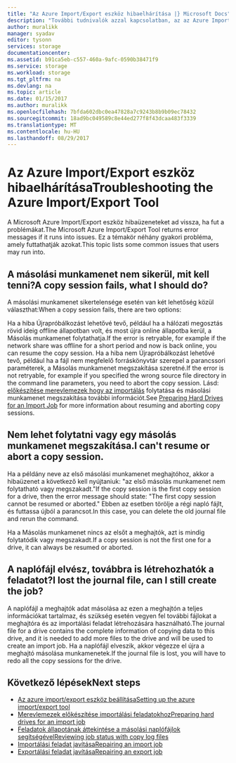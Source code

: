 ```yaml
---
title: "Az Azure Import/Export eszköz hibaelhárítása |} Microsoft Docs"
description: "További tudnivalók azzal kapcsolatban, az az Azure Import/Export eszköz, és hogyan kezelje őket használata során tapasztalt gyakori problémákat."
author: muralikk
manager: syadav
editor: tysonn
services: storage
documentationcenter: 
ms.assetid: b91ca5eb-c557-460a-9afc-0590b38471f9
ms.service: storage
ms.workload: storage
ms.tgt_pltfrm: na
ms.devlang: na
ms.topic: article
ms.date: 01/15/2017
ms.author: muralikk
ms.openlocfilehash: 7bfda602dbc0ea47828a7c9243b8b9b09ec78432
ms.sourcegitcommit: 18ad9bc049589c8e44ed277f8f43dcaa483f3339
ms.translationtype: MT
ms.contentlocale: hu-HU
ms.lasthandoff: 08/29/2017
---
```

# <a name="troubleshooting-the-azure-importexport-tool"></a><span data-ttu-id="059b6-103">Az Azure Import/Export eszköz hibaelhárítása</span><span class="sxs-lookup"><span data-stu-id="059b6-103">Troubleshooting the Azure Import/Export Tool</span></span>
<span data-ttu-id="059b6-104">A Microsoft Azure Import/Export eszköz hibaüzeneteket ad vissza, ha fut a problémákat.</span><span class="sxs-lookup"><span data-stu-id="059b6-104">The Microsoft Azure Import/Export Tool returns error messages if it runs into issues.</span></span> <span data-ttu-id="059b6-105">Ez a témakör néhány gyakori probléma, amely futtathatják azokat.</span><span class="sxs-lookup"><span data-stu-id="059b6-105">This topic lists some common issues that users may run into.</span></span>  
  
## <a name="a-copy-session-fails-what-i-should-do"></a><span data-ttu-id="059b6-106">A másolási munkamenet nem sikerül, mit kell tenni?</span><span class="sxs-lookup"><span data-stu-id="059b6-106">A copy session fails, what I should do?</span></span>  
 <span data-ttu-id="059b6-107">A másolási munkamenet sikertelensége esetén van két lehetőség közül választhat:</span><span class="sxs-lookup"><span data-stu-id="059b6-107">When a copy session fails, there are two options:</span></span>  
  
 <span data-ttu-id="059b6-108">Ha a hiba Újrapróbálkozást lehetővé tevő, például ha a hálózati megosztás rövid ideig offline állapotban volt, és most újra online állapotba kerül, a Másolás munkamenet folytathatja.</span><span class="sxs-lookup"><span data-stu-id="059b6-108">If the error is retryable, for example if the network share was offline for a short period and now is back online, you can resume the copy session.</span></span> <span data-ttu-id="059b6-109">Ha a hiba nem Újrapróbálkozást lehetővé tevő, például ha a fájl nem megfelelő forráskönyvtár szerepel a parancssori paraméterek, a Másolás munkamenet megszakítása szeretné.</span><span class="sxs-lookup"><span data-stu-id="059b6-109">If the error is not retryable, for example if you specified the wrong source file directory in the command line parameters, you need to abort the copy session.</span></span> <span data-ttu-id="059b6-110">Lásd: [előkészítése merevlemezek hogy az importálás](../storage-import-export-tool-preparing-hard-drives-import-v1.md) folytatása és másolási munkamenet megszakítása további információt.</span><span class="sxs-lookup"><span data-stu-id="059b6-110">See [Preparing Hard Drives for an Import Job](../storage-import-export-tool-preparing-hard-drives-import-v1.md) for more information about resuming and aborting copy sessions.</span></span>  
  
## <a name="i-cant-resume-or-abort-a-copy-session"></a><span data-ttu-id="059b6-111">Nem lehet folytatni vagy egy másolás munkamenet megszakítása.</span><span class="sxs-lookup"><span data-stu-id="059b6-111">I can't resume or abort a copy session.</span></span>  
 <span data-ttu-id="059b6-112">Ha a példány neve az első másolási munkamenet meghajtóhoz, akkor a hibaüzenet a következő kell nyújtaniuk: "az első másolás munkamenet nem folytatható vagy megszakadt."</span><span class="sxs-lookup"><span data-stu-id="059b6-112">If the copy session is the first copy session for a drive, then the error message should state: "The first copy session cannot be resumed or aborted."</span></span> <span data-ttu-id="059b6-113">Ebben az esetben törölje a régi napló fájlt, és futtassa újból a parancsot.</span><span class="sxs-lookup"><span data-stu-id="059b6-113">In this case, you can delete the old journal file and rerun the command.</span></span>  
  
 <span data-ttu-id="059b6-114">Ha a Másolás munkamenet nincs az elsőt a meghajtók, azt is mindig folytatódik vagy megszakadt.</span><span class="sxs-lookup"><span data-stu-id="059b6-114">If a copy session is not the first one for a drive, it can always be resumed or aborted.</span></span>  
  
## <a name="i-lost-the-journal-file-can-i-still-create-the-job"></a><span data-ttu-id="059b6-115">A naplófájl elvész, továbbra is létrehozhatók a feladatot?</span><span class="sxs-lookup"><span data-stu-id="059b6-115">I lost the journal file, can I still create the job?</span></span>  
 <span data-ttu-id="059b6-116">A naplófájl a meghajtók adat másolása az ezen a meghajtón a teljes információkat tartalmaz, és szükség esetén vegyen fel további fájlokat a meghajtóra és az importálási feladat létrehozására használható.</span><span class="sxs-lookup"><span data-stu-id="059b6-116">The journal file for a drive contains the complete information of copying data to this drive, and it is needed to add more files to the drive and will be used to create an import job.</span></span> <span data-ttu-id="059b6-117">Ha a naplófájl elveszik, akkor végezze el újra a meghajtó másolása munkamenetek.</span><span class="sxs-lookup"><span data-stu-id="059b6-117">If the journal file is lost, you will have to redo all the copy sessions for the drive.</span></span>  
  
## <a name="next-steps"></a><span data-ttu-id="059b6-118">Következő lépések</span><span class="sxs-lookup"><span data-stu-id="059b6-118">Next steps</span></span>
 
* [<span data-ttu-id="059b6-119">Az azure import/export eszköz beállítása</span><span class="sxs-lookup"><span data-stu-id="059b6-119">Setting up the azure import/export tool</span></span>](../storage-import-export-tool-setup-v1.md)   
* [<span data-ttu-id="059b6-120">Merevlemezek előkészítése importálási feladatokhoz</span><span class="sxs-lookup"><span data-stu-id="059b6-120">Preparing hard drives for an import job</span></span>](../storage-import-export-tool-preparing-hard-drives-import-v1.md)   
* [<span data-ttu-id="059b6-121">Feladatok állapotának áttekintése a másolási naplófájlok segítségével</span><span class="sxs-lookup"><span data-stu-id="059b6-121">Reviewing job status with copy log files</span></span>](../storage-import-export-tool-reviewing-job-status-v1.md)   
* [<span data-ttu-id="059b6-122">Importálási feladat javítása</span><span class="sxs-lookup"><span data-stu-id="059b6-122">Repairing an import job</span></span>](../storage-import-export-tool-repairing-an-import-job-v1.md)   
* [<span data-ttu-id="059b6-123">Exportálási feladat javítása</span><span class="sxs-lookup"><span data-stu-id="059b6-123">Repairing an export job</span></span>](../storage-import-export-tool-repairing-an-export-job-v1.md)
